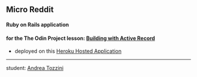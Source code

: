 ## Micro Reddit
#### Ruby on Rails application
#### for the The Odin Project lesson: [Building with Active Record](http://www.theodinproject.com/ruby-on-rails/building-with-active-record)

* deployed on this [Heroku Hosted Application](https://warm-oasis-5703.herokuapp.com/)

---

student: [Andrea Tozzini](https://github.com/clunizzi)
